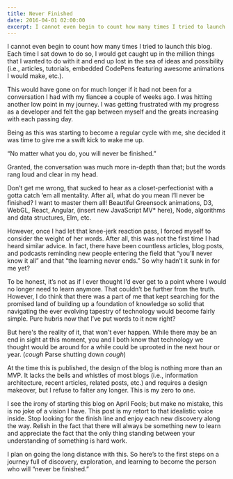 ```yaml
---
title: Never Finished
date: 2016-04-01 02:00:00
excerpt: I cannot even begin to count how many times I tried to launch this blog. Each time I sat down to do so, I would get caught up in the million things that I wanted to do with it and end up lost in the sea of ideas and possibility (i.e., articles, tutorials, embedded CodePens featuring awesome animations I would make, etc.).
---
```


I cannot even begin to count how many times I tried to launch this blog. Each time I sat down to do so, I would get caught up in the million things that I wanted to do with it and end up lost in the sea of ideas and possibility (i.e., articles, tutorials, embedded CodePens featuring awesome animations I would make, etc.).

This would have gone on for much longer if it had not been for a conversation I had with my fiancee a couple of weeks ago. I was hitting another low point in my journey. I was getting frustrated with my progress as a developer and felt the gap between myself and the greats increasing with each passing day.

Being as this was starting to become a regular cycle with me, she decided it was time to give me a swift kick to wake me up.

“No matter what you do, you will never be finished.”

Granted, the conversation was much more in-depth than that; but the words rang loud and clear in my head.

Don’t get me wrong, that sucked to hear as a closet-perfectionist with a gotta catch ‘em all mentality. After all, what do you mean I’ll never be finished? I want to master them all! Beautiful Greensock animations, D3, WebGL, React, Angular, (insert new JavaScript MV* here), Node, algorithms and data structures, Elm, etc.

However, once I had let that knee-jerk reaction pass, I forced myself to consider the weight of her words. After all, this was not the first time I had heard similar advice. In fact, there have been countless articles, blog posts, and podcasts reminding new people entering the field that “you’ll never know it all” and that “the learning never ends.” So why hadn’t it sunk in for me yet?

To be honest, it’s not as if I ever thought I’d ever get to a point where I would no longer need to learn anymore. That couldn’t be further from the truth. However, I do think that there was a part of me that kept searching for the promised land of building up a foundation of knowledge so solid that navigating the ever evolving tapestry of technology would become fairly simple. Pure hubris now that I’ve put words to it now right?

But here's the reality of it, that won't ever happen. While there may be an end in sight at this moment, you and I both know that technology we thought would be around for a while could be uprooted in the next hour or year. (*cough* Parse shutting down *cough*)

At the time this is published, the design of the blog is nothing more than an MVP. It lacks the bells and whistles of most blogs (i.e., information architecture, recent articles, related posts, etc.) and requires a design makeover, but I refuse to falter any longer. This is my zero to one.

I see the irony of starting this blog on April Fools; but make no mistake, this is no joke of a vision I have. This post is my retort to that idealistic voice inside. Stop looking for the finish line and enjoy each new discovery along the way. Relish in the fact that there will always be something new to learn and appreciate the fact that the only thing standing between your understanding of something is hard work.

I plan on going the long distance with this. So here’s to the first steps on a journey full of discovery, exploration, and learning to become the person who will “never be finished.”